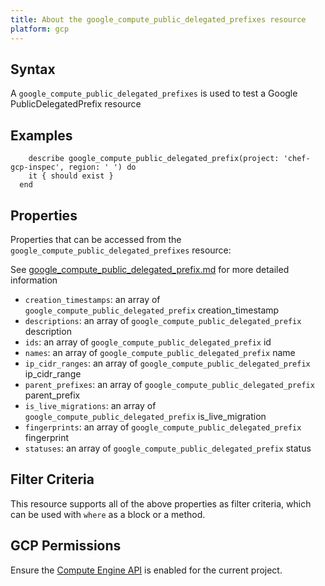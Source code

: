 ```yaml
---
title: About the google_compute_public_delegated_prefixes resource
platform: gcp
---
```


## Syntax
A `google_compute_public_delegated_prefixes` is used to test a Google PublicDelegatedPrefix resource

## Examples
```
    describe google_compute_public_delegated_prefix(project: 'chef-gcp-inspec', region: ' ') do
    it { should exist }
  end
```

## Properties
Properties that can be accessed from the `google_compute_public_delegated_prefixes` resource:

See [google_compute_public_delegated_prefix.md](google_compute_public_delegated_prefix.md) for more detailed information
  * `creation_timestamps`: an array of `google_compute_public_delegated_prefix` creation_timestamp
  * `descriptions`: an array of `google_compute_public_delegated_prefix` description
  * `ids`: an array of `google_compute_public_delegated_prefix` id
  * `names`: an array of `google_compute_public_delegated_prefix` name
  * `ip_cidr_ranges`: an array of `google_compute_public_delegated_prefix` ip_cidr_range
  * `parent_prefixes`: an array of `google_compute_public_delegated_prefix` parent_prefix
  * `is_live_migrations`: an array of `google_compute_public_delegated_prefix` is_live_migration
  * `fingerprints`: an array of `google_compute_public_delegated_prefix` fingerprint
  * `statuses`: an array of `google_compute_public_delegated_prefix` status

## Filter Criteria
This resource supports all of the above properties as filter criteria, which can be used
with `where` as a block or a method.

## GCP Permissions

Ensure the [Compute Engine API](https://console.cloud.google.com/apis/library/compute.googleapis.com/) is enabled for the current project.
